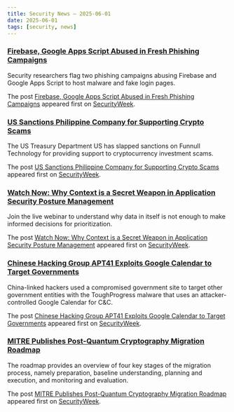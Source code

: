 ```yaml
---
title: Security News – 2025-06-01
date: 2025-06-01
tags: [security, news]
---
```


### [Firebase, Google Apps Script Abused in Fresh Phishing Campaigns](https://www.securityweek.com/firebase-google-apps-script-abused-in-fresh-phishing-campaigns/)

<p>Security researchers flag two phishing campaigns abusing Firebase and Google Apps Script to host malware and fake login pages.</p>
<p>The post <a href="https://www.securityweek.com/firebase-google-apps-script-abused-in-fresh-phishing-campaigns/">Firebase, Google Apps Script Abused in Fresh Phishing Campaigns</a> appeared first on <a href="https://www.securityweek.com">SecurityWeek</a>.</p>

### [US Sanctions Philippine Company for Supporting Crypto Scams](https://www.securityweek.com/us-sanctions-philippine-company-for-supporting-crypto-scams/)

<p>The US Treasury Department US has slapped sanctions on Funnull Technology for providing support to cryptocurrency investment scams.</p>
<p>The post <a href="https://www.securityweek.com/us-sanctions-philippine-company-for-supporting-crypto-scams/">US Sanctions Philippine Company for Supporting Crypto Scams</a> appeared first on <a href="https://www.securityweek.com">SecurityWeek</a>.</p>

### [Watch Now: Why Context is a Secret Weapon in Application Security Posture Management](https://www.securityweek.com/webinar-today-why-context-is-a-secret-weapon-in-application-security-posture-management/)

<p>Join the live webinar to understand why data in itself is not enough to make informed decisions for prioritization.</p>
<p>The post <a href="https://www.securityweek.com/webinar-today-why-context-is-a-secret-weapon-in-application-security-posture-management/">Watch Now: Why Context is a Secret Weapon in Application Security Posture Management</a> appeared first on <a href="https://www.securityweek.com">SecurityWeek</a>.</p>

### [Chinese Hacking Group APT41 Exploits Google Calendar to Target Governments](https://www.securityweek.com/chinese-hacking-group-apt41-exploits-google-calendar-to-target-governments/)

<p>China-linked hackers used a compromised government site to target other government entities with the ToughProgress malware that uses an attacker-controlled Google Calendar for C&#038;C.</p>
<p>The post <a href="https://www.securityweek.com/chinese-hacking-group-apt41-exploits-google-calendar-to-target-governments/">Chinese Hacking Group APT41 Exploits Google Calendar to Target Governments</a> appeared first on <a href="https://www.securityweek.com">SecurityWeek</a>.</p>

### [MITRE Publishes Post-Quantum Cryptography Migration Roadmap](https://www.securityweek.com/mitre-publishes-post-quantum-cryptography-migration-roadmap/)

<p>The roadmap provides an overview of four key stages of the migration process, namely preparation, baseline understanding, planning and execution, and monitoring and evaluation.</p>
<p>The post <a href="https://www.securityweek.com/mitre-publishes-post-quantum-cryptography-migration-roadmap/">MITRE Publishes Post-Quantum Cryptography Migration Roadmap</a> appeared first on <a href="https://www.securityweek.com">SecurityWeek</a>.</p>

